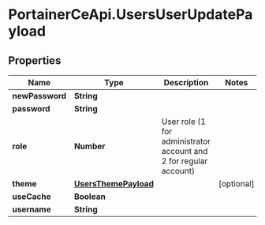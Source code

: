 # PortainerCeApi.UsersUserUpdatePayload

## Properties
Name | Type | Description | Notes
------------ | ------------- | ------------- | -------------
**newPassword** | **String** |  | 
**password** | **String** |  | 
**role** | **Number** | User role (1 for administrator account and 2 for regular account) | 
**theme** | [**UsersThemePayload**](UsersThemePayload.md) |  | [optional] 
**useCache** | **Boolean** |  | 
**username** | **String** |  | 


